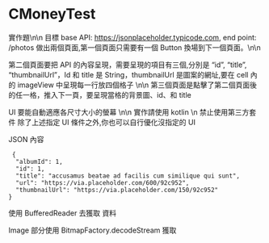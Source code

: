# CMoneyTest

實作題\n\n
目標 base API: https://jsonplaceholder.typicode.com, end point: /photos
做出兩個頁面,第一個頁面只需要有一個 Button 換場到下一個頁面。\n\n

第二個頁面要把 API 的內容呈現，需要呈現的項目有三個,分別是 “id”, “title”, “thumbnailUrl”，Id 和 title 是 String，thumbnailUrl 是圖案的網址,要在 cell 內的 imageView 中呈現每一行放四個格子
\n\n
第三個頁面是點擊了第二個頁面後的任一格，推入下一頁，要呈現當格的背景圖、id、和 title

UI 要能自動適應各尺寸大小的螢幕
\n\n
實作請使用 kotlin
\n
禁止使用第三方套件
除了上述指定 UI 條件之外,你也可以自行優化沒指定的 UI

JSON 內容

     {
      "albumId": 1,
      "id": 1,
      "title": "accusamus beatae ad facilis cum similique qui sunt",
      "url": "https://via.placeholder.com/600/92c952",
      "thumbnailUrl": "https://via.placeholder.com/150/92c952"
    }
    
使用 BufferedReader 去獲取 資料

Image 部分使用 BitmapFactory.decodeStream 獲取

